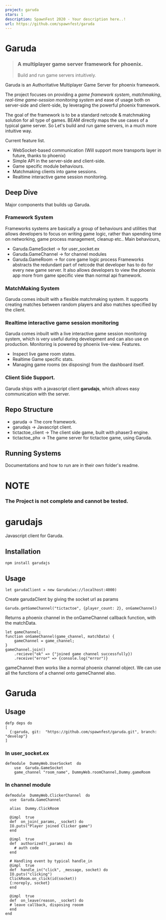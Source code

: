 ```yaml
---
project: garuda
stars: 1
description: SpawnFest 2020 - Your description here..!
url: https://github.com/spawnfest/garuda
---
```


Garuda
======

> ### A multiplayer game server framework for phoenix.
> 
> Build and run game servers intuitively.

Garuda is an Authoritative Multiplayer Game Server for phoenix framework.

The project focuses on providing a _game framework system_, _matchmaking_, _real-time game-session monitoring system_ and ease of usage both on server-side and client-side, by leveraging the powerful phoenix framework.

The goal of the framework is to be a standard netcode & matchmaking solution for all type of games. BEAM directly maps the use cases of a typical game server. So Let's build and run game servers, in a much more intuitive way.

Current feature list.

-   WebSocket-based communication (Will support more transports layer in future, thanks to phoenix)
-   Simple API in the server-side and client-side.
-   Game specific module behaviours.
-   Matchmaking clients into game sessions.
-   Realtime interactive game session monitoring.

Deep Dive
---------

Major components that builds up Garuda.

### Framework System

Frameworks systems are basically a group of behaviours and utilities that allows developers to focus on writing game logic, rather than spending time on networking, game process management, cleanup etc.. Main behaviours,

-   Garuda.GameSocket -> for user\_socket.ex
-   Garuda.GameChannel -> for channel modules
-   Garuda.GameRoom -> for core game logic process Frameworks abstracts the redundant part of netcode that developer has to do for every new game server. It also allows developers to view the phoenix app more from game specific view than normal api framework.

### MatchMaking System

Garuda comes inbuilt with a flexible matchmaking system. It supports creating matches between random players and also matches specified by the client.

### Realtime interactive game session monitoring

Garuda comes inbuilt with a live interactive game session monitoring system, which is very useful during development and can also use on production. Monitoring is powered by phoenix live-view. Features.

-   Inspect live game room states.
-   Realtime Game specific stats.
-   Managing game rooms (ex disposing) from the dashboard itself.

### Client Side Support.

Garuda ships with a javascript client **garudajs**, which allows easy communication with the server.

Repo Structure
--------------

-   garuda -> The core framework.
-   garudajs -> Javascript client.
-   tictactoe\_client -> The client side game, built with phaser3 engine.
-   tictactoe\_phx -> The game server for tictactoe game, using Garuda.

Running Systems
---------------

Documentations and how to run are in their own folder's readme.

NOTE
====

### The Project is not complete and cannot be tested.

garudajs
========

Javascript client for Garuda.

Installation
------------

```
npm install garudajs
```

Usage
-----

```
let garudaClient = new Garuda(ws://localhost:4000)
```

Create garudaClient by giving the socket url as params

```
Garuda.getGameChannel("tictactoe", {player_count: 2}, onGameChannel)
```

Returns a phoenix channel in the onGameChannel callback function, with the matchData.

```
let gameChannel;
function onGameChannel(game_channel, matchData) {
    gameChannel = game_channel;
}
gameChannel.join()
    .recieve("ok" => {"joined game channel successfully})
    .receive("error" => {console.log("error")} 
```

gameChannel then works like a normal phoenix channel object. We can use all the functions of a channel onto gameChannel also.

Garuda
======

Usage
-----

```
defp deps do
[
  {:garuda, git:  "https://github.com/spawnfest/garuda.git", branch:  "develop"}
]
```

### In user\_socket.ex

```
defmodule  DummyWeb.UserSocket  do
    use  Garuda.GameSocket
    game_channel "room_name", DummyWeb.roomChannel,Dummy.gameRoom
```

### In channel module

```
defmodule  DummyWeb.ClickerChannel  do
  use  Garuda.GameChannel
  
  alias  Dummy.ClickRoom

  @impl  true
  def  on_join(_params, _socket) do
  IO.puts("Player joined Clicker game")
  end

  @impl  true 
  def  authorized?(_params) do
    # auth code
  end
  
  # Handling event by typical handle_in
  @impl  true
  def  handle_in("click", _message, socket) do
  IO.puts("clicking")
  ClickRoom.on_click(id(socket))
  {:noreply, socket}
  end
  
  @impl  true
  def  on_leave(reason, _socket) do
  # leave callback, disposing rooom 
  end
end
```
